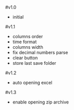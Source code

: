 #v1.0
- initial 

#v1.1
- columns order
- time format
- columns width
- fix decimal numbers parse
- clear button
- store last save folder

#v1.2
- auto opening excel

#v1.3
- enable opening zip archive